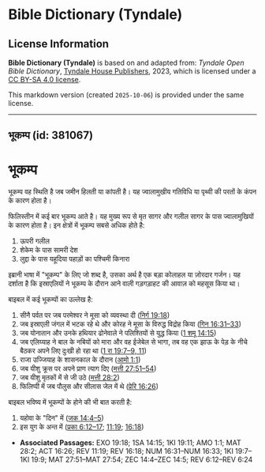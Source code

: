 # Bible Dictionary (Tyndale)

## License Information

**Bible Dictionary (Tyndale)** is based on and adapted from: _Tyndale Open Bible Dictionary_, [Tyndale House Publishers](https://tyndaleopenresources.com/), 2023, which is licensed under a [CC BY-SA 4.0 license](https://creativecommons.org/licenses/by-sa/4.0/legalcode.en).

This markdown version (created `2025-10-06`) is provided under the same license.



--------------------------------

## भूकम्प (id: 381067)

भूकम्प
======

भूकम्प वह स्थिति है जब जमीन हिलती या कांपती है। यह ज्वालामुखीय गतिविधि या पृथ्वी की परतों के कंपन के कारण होता है।

फिलिस्तीन में कई बार भूकम्प आते है। यह मुख्य रूप से मृत सागर और गलील सागर के पास ज्वालामुखियों के कारण होता है। इन क्षेत्रों में भूकम्प सबसे अधिक होते है:

1. ऊपरी गलील
2. शेकेम के पास सामरी देश
3. लुद्दा के पास यहूदिया पहाड़ों का पश्चिमी किनारा

इब्रानी भाषा में "भूकम्प" के लिए जो शब्द है, उसका अर्थ है एक बड़ा कोलाहल या ज़ोरदार गर्जन। यह दर्शाता है कि इस्राएलियों ने भूकम्प के दौरान आने वाली गड़गड़ाहट की आवाज़ को महसूस किया था।

बाइबल में कई भूकम्पों का उल्लेख है:

1. सीनै पर्वत पर जब परमेश्वर ने मूसा को व्यवस्था दी ([निर्ग 19:18](https://ref.ly/Exod19:18))
2. जब इस्राएली जंगल में भटक रहे थे और कोरह ने मूसा के विरुद्ध विद्रोह किया ([गिन 16:31–33](https://ref.ly/Num16:31-Num16:33))
3. जब योनातान और उनके हथियार ढोनेवाले ने पलिश्तियों से युद्ध किया ([1 शमू 14:15](https://ref.ly/1Sam14:15))
4. जब एलिय्याह ने बाल के नबियों को मारा और वह ईजेबेल से भागा, तब वह एक झाऊ के पेड़ के नीचे बैठकर अपने लिए दुःखी हो रहा था ([1 रा 19:7–9, 11](https://ref.ly/1Kgs19:7-1Kgs19:9))
5. राजा उज्जियाह के शासनकाल के दौरान ([आमो 1:1](https://ref.ly/Amos1:1))
6. जब यीशु क्रूस पर अपने प्राण त्याग दिए ([मत्ती 27:51–54](https://ref.ly/Matt27:51-Matt27:54))
7. जब यीशु मृतकों में से जी उठे ([मत्ती 28:2](https://ref.ly/Matt28:2))
8. फिलिप्पी में जब पौलुस और सीलास जेल में थे ([प्रेरि 16:26](https://ref.ly/Acts16:26))

बाइबल भविष्य में भूकम्पों के होने की भी बात करती है:

1. यहोवा के "दिन" में ([जक 14:4–5](https://ref.ly/Zech14:4-Zech14:5))
2. इस युग के अन्त में ([प्रका 6:12–17](https://ref.ly/Rev6:12-Rev6:24); [11:19](https://ref.ly/Rev11:19); [16:18](https://ref.ly/Rev16:18))

* **Associated Passages:** EXO 19:18; 1SA 14:15; 1KI 19:11; AMO 1:1; MAT 28:2; ACT 16:26; REV 11:19; REV 16:18; NUM 16:31–NUM 16:33; 1KI 19:7–1KI 19:9; MAT 27:51–MAT 27:54; ZEC 14:4–ZEC 14:5; REV 6:12–REV 6:24

